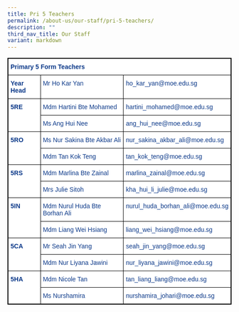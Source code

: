 ```yaml
---
title: Pri 5 Teachers
permalink: /about-us/our-staff/pri-5-teachers/
description: ""
third_nav_title: Our Staff
variant: markdown
---
```

<style type="text/css">
.tg  {border-collapse:collapse;border-spacing:0;}
.tg td{border-color:black;border-style:solid;border-width:1px;font-family:Arial, sans-serif;font-size:14px;
  overflow:hidden;padding:10px 5px;word-break:normal;}
.tg th{border-color:black;border-style:solid;border-width:1px;font-family:Arial, sans-serif;font-size:14px;
  font-weight:normal;overflow:hidden;padding:10px 5px;word-break:normal;}
.tg .tg-jz0t{background-color:#FFF;border-color:inherit;color:#0C3989;text-align:left;vertical-align:top}
.tg .tg-2n7o{background-color:#FFF;border-color:inherit;color:#0C3989;font-weight:bold;text-align:left;vertical-align:top}
</style>
<table class="tg" style="border: 1px solid black">
<thead>
  <tr>
    <th class="tg-2n7o" colspan="3" style="border: 1px solid black">Primary 5 Form Teachers</th>
  </tr>
</thead>
<tbody>
  <tr>
    <td class="tg-2n7o" style="border: 1px solid black"><b>Year Head</b></td>
    <td class="tg-jz0t" style="border: 1px solid black"><span style="font-weight:400;color:#0C3989">Mr Ho Kar Yan</span></td>
    <td class="tg-jz0t" style="border: 1px solid black"><span style="font-weight:400;color:#0C3989">ho_kar_yan@moe.edu.sg</span></td>
  </tr>
  <tr>
    <td class="tg-2n7o" rowspan="2" style="border: 1px solid black"><b>5RE</b></td>
    <td class="tg-jz0t" style="border: 1px solid black"><span style="font-weight:400;color:#0C3989">Mdm Hartini Bte Mohamed</span></td>
    <td class="tg-jz0t" style="border: 1px solid black"><span style="font-weight:400;color:#0C3989">hartini_mohamed@moe.edu.sg</span></td>
  </tr>
  <tr>
    <td class="tg-jz0t" style="border: 1px solid black"><span style="font-weight:400;color:#0C3989">Ms Ang Hui Nee</span></td>
    <td class="tg-jz0t" style="border: 1px solid black"><span style="font-weight:400;color:#0C3989">ang_hui_nee@moe.edu.sg</span></td>
  </tr>
  <tr>
    <td class="tg-2n7o" rowspan="2" style="border: 1px solid black"><b>5RO</b></td>
    <td class="tg-jz0t" style="border: 1px solid black"><span style="font-weight:400;color:#0C3989">Ms Nur Sakina Bte Akbar Ali</span></td>
    <td class="tg-jz0t" style="border: 1px solid black"><span style="font-weight:400;color:#0C3989">nur_sakina_akbar_ali@moe.edu.sg</span></td>
  </tr>
  <tr>
    <td class="tg-jz0t" style="border: 1px solid black"><span style="font-weight:400;color:#0C3989">Mdm Tan Kok Teng</span></td>
    <td class="tg-jz0t" style="border: 1px solid black"><span style="font-weight:400;color:#0C3989">tan_kok_teng@moe.edu.sg</span></td>
  </tr>
  <tr>
    <td class="tg-2n7o" rowspan="2" style="border: 1px solid black"><b>5RS</b></td>
    <td class="tg-jz0t" style="border: 1px solid black"><span style="font-weight:400;color:#0C3989">Mdm Marlina Bte Zainal</span></td>
    <td class="tg-jz0t" style="border: 1px solid black"><span style="font-weight:400;color:#0C3989">marlina_zainal@moe.edu.sg</span></td>
  </tr>
  <tr>
    <td class="tg-jz0t" style="border: 1px solid black"><span style="font-weight:400;color:#0C3989">Mrs Julie Sitoh</span></td>
    <td class="tg-jz0t" style="border: 1px solid black"><span style="font-weight:400;color:#0C3989">kha_hui_li_julie@moe.edu.sg</span></td>
  </tr>
  <tr>
    <td class="tg-2n7o" rowspan="2" style="border: 1px solid black"><b>5IN</b></td>
    <td class="tg-jz0t" style="border: 1px solid black"><span style="font-weight:400;color:#0C3989">Mdm Nurul Huda Bte Borhan Ali</span></td>
    <td class="tg-jz0t" style="border: 1px solid black"><span style="font-weight:400;color:#0C3989">nurul_huda_borhan_ali@moe.edu.sg</span></td>
  </tr>
  <tr>
    <td class="tg-jz0t" style="border: 1px solid black"><span style="font-weight:400;color:#0C3989">Mdm Liang Wei Hsiang</span></td>
    <td class="tg-jz0t" style="border: 1px solid black"><span style="font-weight:400;color:#0C3989">liang_wei_hsiang@moe.edu.sg</span></td>
  </tr>
  <tr>
    <td class="tg-2n7o" rowspan="2" style="border: 1px solid black"><b>5CA</b></td>
    <td class="tg-jz0t" style="border: 1px solid black"><span style="font-weight:400;color:#0C3989">Mr Seah Jin Yang</span></td>
    <td class="tg-jz0t" style="border: 1px solid black"><span style="font-weight:400;color:#0C3989">seah_jin_yang@moe.edu.sg</span></td>
  </tr>
  <tr>
    <td class="tg-jz0t" style="border: 1px solid black"><span style="font-weight:400;color:#0C3989">Mdm Nur Liyana Jawini</span></td>
    <td class="tg-jz0t" style="border: 1px solid black"><span style="font-weight:400;color:#0C3989">nur_liyana_jawini@moe.edu.sg</span></td>
  </tr>
  <tr>
    <td class="tg-2n7o" rowspan="2" style="border: 1px solid black"><b>5HA</b></td>
    <td class="tg-jz0t" style="border: 1px solid black"><span style="font-weight:400;color:#0C3989">Mdm Nicole Tan</span></td>
    <td class="tg-jz0t" style="border: 1px solid black"><span style="font-weight:400;color:#0C3989">tan_liang_liang@moe.edu.sg</span></td>
  </tr>
  <tr>
    <td class="tg-jz0t" style="border: 1px solid black"><span style="font-weight:400;color:#0C3989">Ms Nurshamira</span></td>
    <td class="tg-jz0t" style="border: 1px solid black"><span style="font-weight:400;color:#0C3989">nurshamira_johari@moe.edu.sg</span></td>
  </tr>
</tbody>
</table>